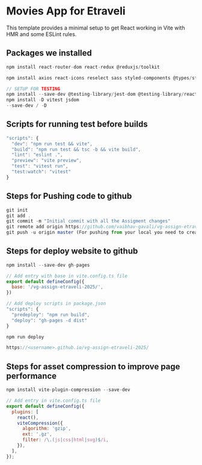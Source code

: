 # Movies App for Etraveli

This template provides a minimal setup to get React working in Vite with HMR and some ESLint rules.

## Packages we installed

```js
npm install react-router-dom react-redux @reduxjs/toolkit

npm install axios react-icons reselect sass styled-components @types/styled-components

// SETUP FOR TESTING
npm install --save-dev @testing-library/jest-dom @testing-library/react @testing-library/user-event
npm install -D vitest jsdom
--save-dev / -D
```

## Scripts for running test before builds

```js
"scripts": {
  "dev": "npm run test && vite",
  "build": "npm run test && tsc -b && vite build",
  "lint": "eslint .",
  "preview": "vite preview",
  "test": "vitest run",
  "test:watch": "vitest"
}
```

## Steps for Pushing code to github

```js
git init
git add . 
git commit -m "Initial commit with all the Assigment changes"  
git remote add origin https://github.com/vaibhav-gavali/vg-assign-etraveli-2025.git
git push -u origin master (For pushing from your local you need to create tokens now on github)
```

## Steps for deploy website to github

```js
npm install --save-dev gh-pages

// Add entry with base in vite.config.ts file
export default defineConfig({
  base: '/vg-assign-etraveli-2025/',
})

// Add deploy scripts in package.json
"scripts": {
  "predeploy": "npm run build",
  "deploy": "gh-pages -d dist"
}

npm run deploy

https://<username>.github.io/vg-assign-etraveli-2025/
```

## Steps for asset compression to improve page performance

```js
npm install vite-plugin-compression --save-dev

// Add entry in vite.config.ts file
export default defineConfig({
  plugins: [
    react(),
    viteCompression({
      algorithm: 'gzip',
      ext: '.gz',
      filter: /\.(js|css|html|svg)$/i,
    }),
  ],
});

```